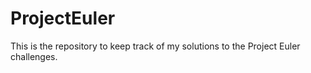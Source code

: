 # ProjectEuler

This is the repository to keep track of my solutions to the Project Euler challenges.